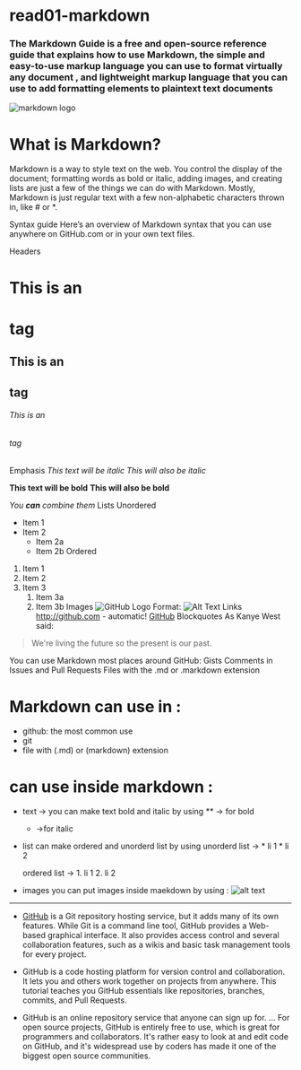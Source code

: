 # read01-markdown
### The Markdown Guide is a free and open-source reference guide that explains how to use Markdown, the simple and easy-to-use markup language you can use to format virtually any document , and  lightweight markup language that you can use to add formatting elements to plaintext text documents
![markdown logo](https://encrypted-tbn0.gstatic.com/images?q=tbn%3AANd9GcRLVzT6SPUqJfkkX6G6E2kbJkqjEx_6lU_JRA&usqp=CAU)

 # What is Markdown?
Markdown is a way to style text on the web. You control the display of the document; formatting words as bold or italic, adding images, and creating lists are just a few of the things we can do with Markdown. Mostly, Markdown is just regular text with a few non-alphabetic characters thrown in, like # or *.

Syntax guide
Here’s an overview of Markdown syntax that you can use anywhere on GitHub.com or in your own text files.

Headers
# This is an <h1> tag
## This is an <h2> tag
###### This is an <h6> tag
Emphasis
*This text will be italic*
_This will also be italic_

**This text will be bold**
__This will also be bold__

_You **can** combine them_
Lists
Unordered
* Item 1
* Item 2
  * Item 2a
  * Item 2b
Ordered
1. Item 1
1. Item 2
1. Item 3
   1. Item 3a
   1. Item 3b
Images
![GitHub Logo](/images/logo.png)
Format: ![Alt Text](url)
Links
http://github.com - automatic!
[GitHub](http://github.com)
Blockquotes
As Kanye West said:

> We're living the future so
> the present is our past.

You can use Markdown most places around GitHub:
Gists
Comments in Issues and Pull Requests
Files with the .md or .markdown extension
 # Markdown can use in :
- github: the most common use
- git
- file with (.md) or (markdown) extension

# can use inside markdown :
* text ->
  you can make text bold  and italic  by using 
   ** -> for bold
   * ->for italic
* list
 can make ordered and unorderd list by using 
 unorderd list -> * li 1
                  * li 2
            
   ordered list -> 1. li 1
                   2. li 2
            
 
 
* images
  you can put images inside maekdown by using :
  ![alt text](URL)

------------------------------
 * [GitHub](https://github.com/github) is a Git repository hosting service, but it adds many of its own features. While Git is a command line tool, GitHub provides a Web-based graphical interface. It also provides access control and several collaboration features, such as a wikis and basic task management tools for every project.
 * GitHub is a code hosting platform for version control and collaboration. It lets you and others work together on projects from anywhere. This tutorial teaches you GitHub essentials like repositories, branches, commits, and Pull Requests.
 
 * GitHub is an online repository service that anyone can sign up for. ... For open source projects, GitHub is entirely free to use, which is great for programmers and collaborators. It's rather easy to look at and edit code on GitHub, and it's widespread use by coders has made it one of the biggest open source communities.





